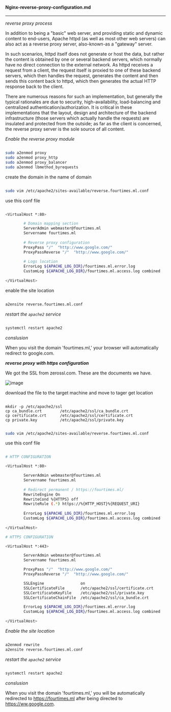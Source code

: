 #### Nginx-reverse-proxy-configuration.md

---

_reverse proxy process_

In addition to being a "basic" web server, and providing static and dynamic content to end-users, Apache httpd (as well as most other web servers) can also act as a reverse proxy server, also-known-as a "gateway" server.

In such scenarios, httpd itself does not generate or host the data, but rather the content is obtained by one or several backend servers, which normally have no direct connection to the external network. As httpd receives a request from a client, the request itself is proxied to one of these backend servers, which then handles the request, generates the content and then sends this content back to httpd, which then generates the actual HTTP response back to the client.

There are numerous reasons for such an implementation, but generally the typical rationales are due to security, high-availability, load-balancing and centralized authentication/authorization. It is critical in these implementations that the layout, design and architecture of the backend infrastructure (those servers which actually handle the requests) are insulated and protected from the outside; as far as the client is concerned, the reverse proxy server is the sole source of all content.


_Enable the  reverse proxy module_

```bash

sudo a2enmod proxy
sudo a2enmod proxy_http
sudo a2enmod proxy_balancer
sudo a2enmod lbmethod_byrequests

```


create the domain in the name of domain

```bash

sudo vim /etc/apache2/sites-available/reverse.fourtimes.ml.conf

```

use this conf file

```bash

<VirtualHost *:80>

        # Domain mapping section
        ServerAdmin webmaster@fourtimes.ml
        Servername fourtimes.ml
        
        # Reverse proxy configuration
        ProxyPass "/"  "http://www.google.com/"
        ProxyPassReverse "/"  "http://www.google.com/"
        
        # Logs location
        ErrorLog ${APACHE_LOG_DIR}/fourtimes.ml.error.log
        CustomLog ${APACHE_LOG_DIR}/fourtimes.ml.access.log combined
        
</VirtualHost>

```

enable the site location

```bash

a2ensite reverse.fourtimes.ml.conf

```

_restart the `apache2` service_

```bash

systemctl restart apache2

```


_conslusion_

When you visit the domain 'fourtimes.ml,' your browser will automatically redirect to google.com.

**_reverse proxy with https configuration_**

We got the SSL from zerossl.com. These are the documents we have.

![image](https://user-images.githubusercontent.com/57703276/170814060-b0817bd0-d722-4d8f-8a25-052965a81130.png)
 
download the file to the target machine and move to tager get location

```

mkdir -p /etc/apache2/ssl
cp ca_bundle.crt        /etc/apache2/ssl/ca_bundle.crt
cp certificate.crt      /etc/apache2/ssl/certificate.crt     
cp private.key          /etc/apache2/ssl/private.key

```

```bash

sudo vim /etc/apache2/sites-available/reverse.fourtimes.ml.conf

```

use this conf file

```bash

# HTTP CONFIGURATION

<VirtualHost *:80>

        ServerAdmin webmaster@fourtimes.ml
        Servername fourtimes.ml
        
        # Redirect permanent / https://fourtimes.ml/
        RewriteEngine On
        RewriteCond %{HTTPS} off
        RewriteRule (.*) https://%{HTTP_HOST}%{REQUEST_URI}
        
        ErrorLog ${APACHE_LOG_DIR}/fourtimes.ml.error.log
        CustomLog ${APACHE_LOG_DIR}/fourtimes.ml.access.log combined
        
</VirtualHost>

# HTTPS CONFIGURATION

<VirtualHost *:443>

        ServerAdmin webmaster@fourtimes.ml
        Servername fourtimes.ml

        ProxyPass "/"  "http://www.google.com/"
        ProxyPassReverse "/"  "http://www.google.com/"

        SSLEngine                on
        SSLCertificateFile       /etc/apache2/ssl/certificate.crt
        SSLCertificateKeyFile    /etc/apache2/ssl/private.key
        SSLCertificateChainFile  /etc/apache2/ssl/ca_bundle.crt

        ErrorLog ${APACHE_LOG_DIR}/fourtimes.ml.error.log
        CustomLog ${APACHE_LOG_DIR}/fourtimes.ml.access.log combined
        
</VirtualHost>
```


_Enable the site location_


```bash

a2enmod rewrite
a2ensite reverse.fourtimes.ml.conf

```

_restart the `apache2` service_

```bash

systemctl restart apache2

```

_conslusion_

When you visit the domain 'fourtimes.ml,' you will be automatically redirected to https://fourtimes.ml after being directed to https://ww.google.com.
